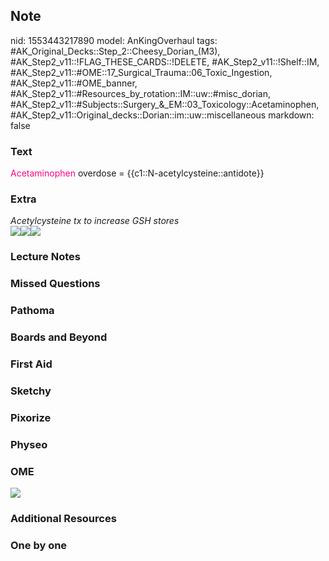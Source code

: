 ## Note
nid: 1553443217890
model: AnKingOverhaul
tags: #AK_Original_Decks::Step_2::Cheesy_Dorian_(M3), #AK_Step2_v11::!FLAG_THESE_CARDS::!DELETE, #AK_Step2_v11::!Shelf::IM, #AK_Step2_v11::#OME::17_Surgical_Trauma::06_Toxic_Ingestion, #AK_Step2_v11::#OME_banner, #AK_Step2_v11::#Resources_by_rotation::IM::uw::#misc_dorian, #AK_Step2_v11::#Subjects::Surgery_&_EM::03_Toxicology::Acetaminophen, #AK_Step2_v11::Original_decks::Dorian::im::uw::miscellaneous
markdown: false

### Text
<div>
  <font color="#FC0280">Acetaminophen</font> overdose =
  {{c1::N-acetylcysteine::antidote}}
</div>

### Extra
<div>
  <div>
    <i>Acetylcysteine tx to increase GSH stores</i>
  </div>
  <div>
    <i><img src="paste-783827236553253.jpg"></i><img src=
    "acetamin.png"><i><img src="paste-1525349045239809.jpg"></i>
  </div>
</div>

### Lecture Notes


### Missed Questions


### Pathoma


### Boards and Beyond


### First Aid


### Sketchy


### Pixorize


### Physeo


### OME
<div class="ome-widget">
  <a href="https://onlinemeded.org?ref=anki"><img src=
  "_OME_AnkiFlashcards_General_4.png"></a>
</div>

### Additional Resources


### One by one

